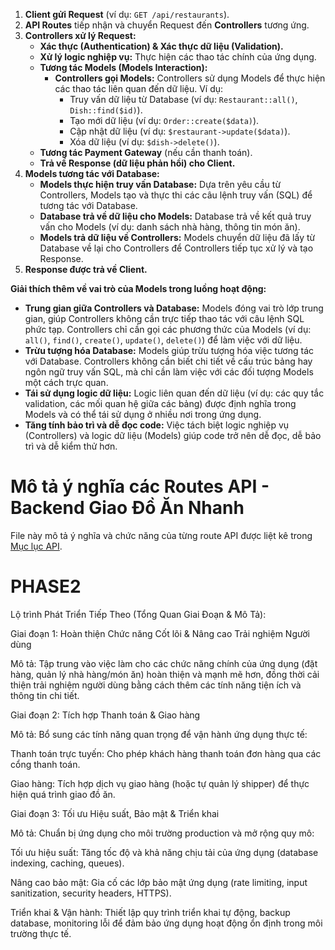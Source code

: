 1.  **Client gửi Request** (ví dụ: `GET /api/restaurants`).
2.  **API Routes** tiếp nhận và chuyển Request đến **Controllers** tương ứng.
3.  **Controllers xử lý Request:**
    - **Xác thực (Authentication) & Xác thực dữ liệu (Validation).**
    - **Xử lý logic nghiệp vụ:** Thực hiện các thao tác chính của ứng dụng.
    - **Tương tác Models (Models Interaction):**
        - **Controllers gọi Models:**  Controllers sử dụng Models để thực hiện các thao tác liên quan đến dữ liệu. Ví dụ:
            - Truy vấn dữ liệu từ Database (ví dụ: `Restaurant::all()`, `Dish::find($id)`).
            - Tạo mới dữ liệu (ví dụ: `Order::create($data)`).
            - Cập nhật dữ liệu (ví dụ: `$restaurant->update($data)`).
            - Xóa dữ liệu (ví dụ: `$dish->delete()`).
    - **Tương tác Payment Gateway** (nếu cần thanh toán).
    - **Trả về Response (dữ liệu phản hồi) cho Client.**
4.  **Models tương tác với Database:**
    - **Models thực hiện truy vấn Database:** Dựa trên yêu cầu từ Controllers, Models tạo và thực thi các câu lệnh truy vấn (SQL) để tương tác với Database.
    - **Database trả về dữ liệu cho Models:** Database trả về kết quả truy vấn cho Models (ví dụ: danh sách nhà hàng, thông tin món ăn).
    - **Models trả dữ liệu về Controllers:** Models chuyển dữ liệu đã lấy từ Database về lại cho Controllers để Controllers tiếp tục xử lý và tạo Response.
5.  **Response được trả về Client.**

**Giải thích thêm về vai trò của Models trong luồng hoạt động:**

*   **Trung gian giữa Controllers và Database:** Models đóng vai trò lớp trung gian, giúp Controllers không cần trực tiếp thao tác với câu lệnh SQL phức tạp. Controllers chỉ cần gọi các phương thức của Models (ví dụ: `all()`, `find()`, `create()`, `update()`, `delete()`) để làm việc với dữ liệu.
*   **Trừu tượng hóa Database:** Models giúp trừu tượng hóa việc tương tác với Database. Controllers không cần biết chi tiết về cấu trúc bảng hay ngôn ngữ truy vấn SQL, mà chỉ cần làm việc với các đối tượng Models một cách trực quan.
*   **Tái sử dụng logic dữ liệu:** Logic liên quan đến dữ liệu (ví dụ: các quy tắc validation, các mối quan hệ giữa các bảng) được định nghĩa trong Models và có thể tái sử dụng ở nhiều nơi trong ứng dụng.
*   **Tăng tính bảo trì và dễ đọc code:** Việc tách biệt logic nghiệp vụ (Controllers) và logic dữ liệu (Models) giúp code trở nên dễ đọc, dễ bảo trì và dễ kiểm thử hơn.



# Mô tả ý nghĩa các Routes API - Backend Giao Đồ Ăn Nhanh

File này mô tả ý nghĩa và chức năng của từng route API được liệt kê trong [Mục lục API](api-table-of-contents.md).

# PHASE2 
Lộ trình Phát Triển Tiếp Theo (Tổng Quan Giai Đoạn & Mô Tả):

Giai đoạn 1: Hoàn thiện Chức năng Cốt lõi & Nâng cao Trải nghiệm Người dùng

Mô tả: Tập trung vào việc làm cho các chức năng chính của ứng dụng (đặt hàng, quản lý nhà hàng/món ăn) hoàn thiện và mạnh mẽ hơn, đồng thời cải thiện trải nghiệm người dùng bằng cách thêm các tính năng tiện ích và thông tin chi tiết.

Giai đoạn 2: Tích hợp Thanh toán & Giao hàng

Mô tả: Bổ sung các tính năng quan trọng để vận hành ứng dụng thực tế:

Thanh toán trực tuyến: Cho phép khách hàng thanh toán đơn hàng qua các cổng thanh toán.

Giao hàng: Tích hợp dịch vụ giao hàng (hoặc tự quản lý shipper) để thực hiện quá trình giao đồ ăn.

Giai đoạn 3: Tối ưu Hiệu suất, Bảo mật & Triển khai

Mô tả: Chuẩn bị ứng dụng cho môi trường production và mở rộng quy mô:

Tối ưu hiệu suất: Tăng tốc độ và khả năng chịu tải của ứng dụng (database indexing, caching, queues).

Nâng cao bảo mật: Gia cố các lớp bảo mật ứng dụng (rate limiting, input sanitization, security headers, HTTPS).

Triển khai & Vận hành: Thiết lập quy trình triển khai tự động, backup database, monitoring lỗi để đảm bảo ứng dụng hoạt động ổn định trong môi trường thực tế.
